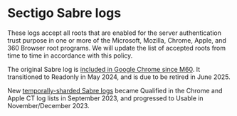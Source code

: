 # Sectigo Sabre logs

These logs accept all roots that are enabled for the server authentication trust purpose in one or more of the Microsoft, Mozilla, Chrome, Apple, and 360 Browser root programs.
We will update the list of accepted roots from time to time in accordance with this policy.

The original Sabre log is [included in Google Chrome since M60](https://issues.chromium.org/issues/41308606). It transitioned to Readonly in May 2024, and is due to be retired in June 2025.

New [temporally-sharded Sabre logs](https://issues.chromium.org/issues/41308606#comment57) became Qualified in the Chrome and Apple CT log lists in September 2023, and progressed to Usable in November/December 2023.
